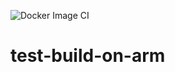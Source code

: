 ![Docker Image CI](https://github.com/TenStepsAhead/test-build-on-arm/workflows/Docker%20Image%20CI/badge.svg)

# test-build-on-arm

